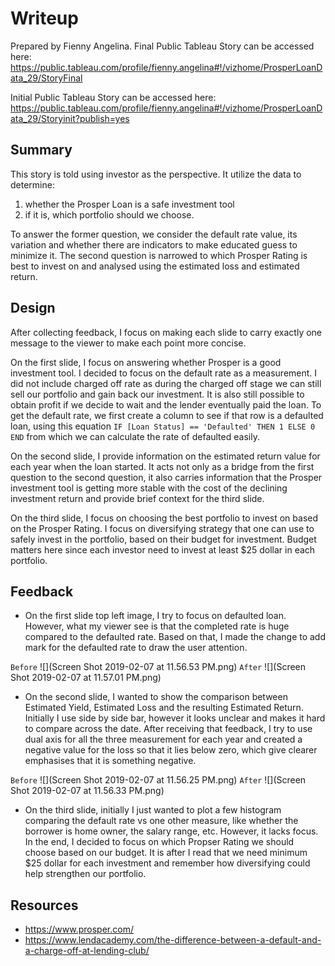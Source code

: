 
# Writeup
Prepared by Fienny Angelina. 
Final Public Tableau Story can be accessed here: https://public.tableau.com/profile/fienny.angelina#!/vizhome/ProsperLoanData_29/StoryFinal

Initial Public Tableau Story can be accessed here: https://public.tableau.com/profile/fienny.angelina#!/vizhome/ProsperLoanData_29/Storyinit?publish=yes

## Summary
This story is told using investor as the perspective. It utilize the data to determine:
1. whether the Prosper Loan is a safe investment tool
2. if it is, which portfolio should we choose. 

To answer the former question, we consider the default rate value, its variation and whether there are indicators to make educated guess to minimize it. The second question is narrowed to which Prosper Rating is best to invest on and analysed using the estimated loss and estimated return.

## Design
After collecting feedback, I focus on making each slide to carry exactly one message to the viewer to make each
point more concise. 

On the first slide, I focus on answering whether Prosper is a good investment tool. I decided to focus on the default rate as a measurement. I did not include charged off rate as during the charged off stage we can still sell our portfolio and gain back our investment. It is also still possible to obtain profit if we decide to wait and the lender eventually paid the loan. To get the default rate, we first create a column to see if that row is a defaulted loan, using this equation `IF [Loan Status] == 'Defaulted' THEN 1 ELSE 0 END` from which we can calculate the rate of defaulted easily.

On the second slide, I provide information on the estimated return value for each year when the loan started. It acts not only as a bridge from the first question to the second question, it also carries information that the Prosper investment tool is getting more stable with the cost of the declining investment return and provide brief context for the third slide. 

On the third slide, I focus on choosing the best portfolio to invest on based on the Prosper Rating. I focus on diversifying strategy that one can use to safely invest in the portfolio, based on their budget for investment. Budget matters here since each investor need to invest at least $25 dollar in each portfolio.

## Feedback
- On the first slide top left image, I try to focus on defaulted loan. However, what my viewer see is that the completed rate is huge compared to the defaulted rate. Based on that, I made the change to add mark for the defaulted rate to draw the user attention.

`Before`
![](Screen Shot 2019-02-07 at 11.56.53 PM.png)
`After`
![](Screen Shot 2019-02-07 at 11.57.01 PM.png)

- On the second slide, I wanted to show the comparison between Estimated Yield, Estimated Loss and the resulting Estimated Return. Initially I use side by side bar, however it looks unclear and makes it hard to compare across the date. After receiving that feedback, I try to use dual axis for all the three measurement for each year and created a negative value for the loss so that it lies below zero, which give clearer emphasises that it is something negative.

`Before`
![](Screen Shot 2019-02-07 at 11.56.25 PM.png)
`After`
![](Screen Shot 2019-02-07 at 11.56.33 PM.png)

- On the third slide, initially I just wanted to plot a few histogram comparing the default rate vs one other measure, like whether the borrower is home owner, the salary range, etc. However, it lacks focus. In the end, I decided to focus on which Propser Rating we should choose based on our budget. It is after I read that we need minimum $25 dollar for each investment and remember how diversifying could help strengthen our portfolio. 

## Resources
- https://www.prosper.com/
- https://www.lendacademy.com/the-difference-between-a-default-and-a-charge-off-at-lending-club/


